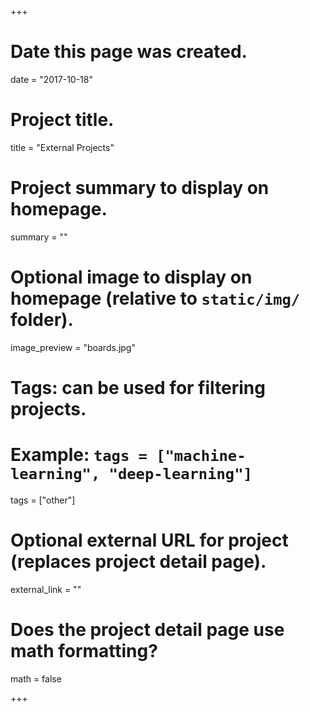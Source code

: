 +++
# Date this page was created.
date = "2017-10-18"

# Project title.
title = "External Projects"

# Project summary to display on homepage.
summary = ""

# Optional image to display on homepage (relative to `static/img/` folder).
image_preview = "boards.jpg"

# Tags: can be used for filtering projects.
# Example: `tags = ["machine-learning", "deep-learning"]`
tags = ["other"]

# Optional external URL for project (replaces project detail page).
external_link = ""

# Does the project detail page use math formatting?
math = false

+++

